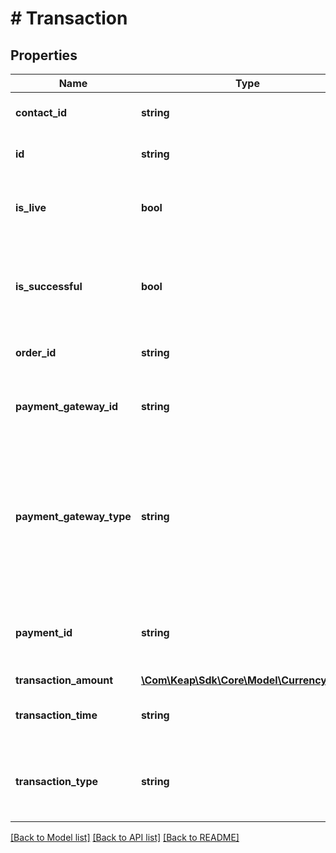# # Transaction

## Properties

Name | Type | Description | Notes
------------ | ------------- | ------------- | -------------
**contact_id** | **string** | Reference to the contact the transaction was for. | [optional]
**id** | **string** | The unique identifier of the transaction. | [optional]
**is_live** | **bool** | true if this is a live transaction, false if the transaction is a test or sandbox transaction. | [optional]
**is_successful** | **bool** | true if the transaction resulted in a success, false if the transaction resulted in a failure or error. | [optional]
**order_id** | **string** | Reference to the order this transaction was for | [optional]
**payment_gateway_id** | **string** | Reference to the payment processor to where the transaction attempt was made. | [optional]
**payment_gateway_type** | **string** | The type of payment processor. Possible values are: PAYPAL, STRIPE, KEAP_PAY, AUTHORIZE, EWAY, OTHER. For transactions that did got go through a processor/gateway, value is MANUAL | [optional]
**payment_id** | **string** | Reference to the payment record that on successful transactions. No reference if the transaction failed. | [optional]
**transaction_amount** | [**\Com\Keap\Sdk\Core\Model\CurrencyValue**](CurrencyValue.md) |  | [optional]
**transaction_time** | **string** | ISO date-time of the transaction. e.g 2024-04-28 11:25:44 | [optional]
**transaction_type** | **string** | The type of transaction. Possible values: CAPTURE, VOID, REFUND, CREDIT, APPROVAL | [optional]

[[Back to Model list]](../../README.md#models) [[Back to API list]](../../README.md#endpoints) [[Back to README]](../../README.md)
